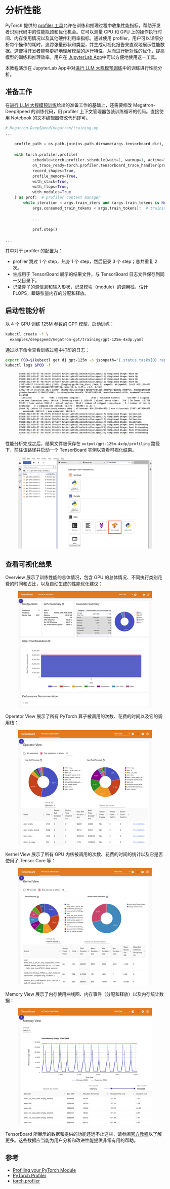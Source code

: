 # 分析性能

PyTorch 提供的 <a target="_blank" rel="noopener noreferrer" href="https://pytorch.org/docs/stable/profiler.html">profiler 工具</a>允许在训练和推理过程中收集性能指标，帮助开发者识别代码中的性能瓶颈和优化机会。它可以测量 CPU 和 GPU 上的操作执行时间、内存使用情况以及其他硬件利用率指标。通过使用 profiler，用户可以详细分析每个操作的耗时，追踪张量形状和类型，并生成可视化报告来直观地展示性能数据。这使得开发者能够更好地理解模型的运行特性，从而进行针对性的优化，提高模型的训练和推理效率。用户在 [JupyterLab App](../../app/jupyterlab.md)中可以方便地使用这一工具。

本教程演示在 JupyterLab App中对[进行 LLM 大规模预训练](./llm-large-scale-pretraining.md)中的训练进行性能分析。

## 准备工作

在[进行 LLM 大规模预训练](./llm-large-scale-pretraining.md)给出的准备工作的基础上，还需要修改 Megatron-DeepSpeed 的训练代码，用 profiler 上下文管理器包装训练循环的代码。直接使用 Notebook 的文本编辑器修改代码即可。

```python
# Megatron-DeepSpeed/megatron/training.py
...

    profile_path = os.path.join(os.path.dirname(args.tensorboard_dir), 'profiling')

    with torch.profiler.profile(
            schedule=torch.profiler.schedule(wait=1, warmup=1, active=3, repeat=2),
            on_trace_ready=torch.profiler.tensorboard_trace_handler(profile_path),
            record_shapes=True,
            profile_memory=True,
            with_stack=True,
            with_flops=True,
            with_modules=True
    ) as prof:  # profiler context manager
        while iteration < args.train_iters and (args.train_tokens is None or \
            args.consumed_train_tokens < args.train_tokens):  # training loop

            ...

            prof.step()

...
```

其中对于 profiler 的配置为：

* profiler 跳过 1 个 step，热身 1 个 step，然后记录 3 个 step；总共重复 2 次。
* 生成用于 TensorBoard 展示的结果文件，与 TensorBoard 日志文件保存到同一父目录下。
* 记录算子的源信息和输入形状，记录模块（module）的调用栈，估计 FLOPS，跟踪张量内存的分配和释放。

## 启动性能分析

以 4 个 GPU 训练 125M 参数的 GPT 模型，启动训练：

```bash
kubectl create -f \
  examples/deepspeed/megatron-gpt/training/gpt-125m-4xdp.yaml
```

通过以下命令查看训练过程中打印的日志：

```bash
export POD=$(kubectl get dj gpt-125m -o jsonpath="{.status.tasks[0].replicas[0].name}")
kubectl logs $POD -f
```

<figure class="screenshot">
  <img alt="log" src="../../assets/guide/train-model/profile/log.png" />
</figure>

性能分析完成之后，结果文件被保存在 `output/gpt-125m-4xdp/profiling` 路径下，前往该路径并启动一个 TensorBoard 实例以查看可视化结果。

<figure class="screenshot">
  <img alt="create-tensorboard" src="../../assets/guide/train-model/profile/create-tensorboard.png" />
</figure>

## 查看可视化结果

Overview 展示了训练性能的总体情况，包含 GPU 的总体情况、不同执行类别花费的时间和占比，以及自动生成的性能优化建议：

<figure class="screenshot">
  <img alt="overview" src="../../assets/guide/train-model/profile/overview.png" />
</figure>

Operator View 展示了所有 PyTorch 算子被调用的次数、花费的时间以及它的调用栈：

<figure class="screenshot">
  <img alt="operator-view" src="../../assets/guide/train-model/profile/operator-view.png" />
</figure>

Kernel View 展示了所有 GPU 内核被调用的次数、花费的时间的统计以及它是否使用了 Tensor Core 等：

<figure class="screenshot">
  <img alt="kernel-view" src="../../assets/guide/train-model/profile/kernel-view.png" />
</figure>

Memory View 展示了内存使用曲线图、内存事件（分配和释放）以及内存统计数据：

<figure class="screenshot">
  <img alt="memory-view" src="../../assets/guide/train-model/profile/memory-view.png" />
</figure>

TensorBoard 所展示的数据和提供的功能还远不止这些，请参阅<a target="_blank" rel="noopener noreferrer" href="https://pytorch.org/tutorials/intermediate/tensorboard_profiler_tutorial.html">官方教程</a>以了解更多。这些数据应当能为用户分析和改进性能提供非常有用的帮助。

## 参考

* <a target="_blank" rel="noopener noreferrer" href="https://pytorch.org/tutorials/beginner/profiler.html">Profiling your PyTorch Module</a>
* <a target="_blank" rel="noopener noreferrer" href="https://pytorch.org/tutorials/recipes/recipes/profiler_recipe.html">PyTorch Profiler</a>
* <a target="_blank" rel="noopener noreferrer" href="https://pytorch.org/docs/stable/profiler.html">torch.profiler</a>
